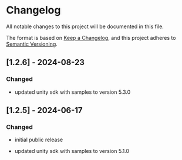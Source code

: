 # Changelog

All notable changes to this project will be documented in this file.

The format is based on [Keep a Changelog](https://keepachangelog.com/en/1.1.0/),
and this project adheres to [Semantic Versioning](https://semver.org/spec/v2.0.0.html).

## [1.2.6] - 2024-08-23

### Changed

- updated unity sdk with samples to version 5.3.0

## [1.2.5] - 2024-06-17

### Changed

- initial public release

- updated unity sdk with samples to version 5.1.0
